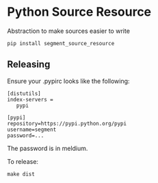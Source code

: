 # Python Source Resource

Abstraction to make sources easier to write

`pip install segment_source_resource`

## Releasing

Ensure your .pypirc looks like the following:

```
[distutils]
index-servers =
   pypi

[pypi]
repository=https://pypi.python.org/pypi
username=segment
password=...
```

The password is in meldium.

To release:

```
make dist
```
